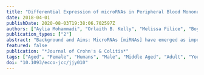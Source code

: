```yaml
---
title: "Differential Expression of microRNAs in Peripheral Blood Mononuclear Cells Identifies Autophagy and TGF-Beta-Related Signatures Aberrantly Expressed in Inflammatory Bowel Disease"
date: 2018-04-01
publishDate: 2020-08-03T19:38:06.702597Z
authors: ["Aylia Mohammadi", "Orlaith B. Kelly", "Melissa Filice", "Boyko Kabakchiev", "Michelle I. Smith", "Mark S. Silverberg"]
publication_types: ["2"]
abstract: "Background and Aims: MicroRNAs [miRNAs] have emerged as important regulators in inflammatory bowel disease [IBD]. This study investigated differential expression of miRNAs across clinical phenotypes in a well-characterized cohort of IBD patients and healthy controls [HCs]. Methods: A cohort of Crohn's disease [CD] and ulcerative colitis [UC] patients and HCs was prospectively accrued. Total RNA was extracted from peripheral blood mononuclear cells for all subjects. miRNA expression was measured using NanoString technologies. The subjects were stratified according to disease activity and location. Statistical significance was assessed per miRNA across outcomes and corrected for multiple testing. miRNA regulation of transcription of important results was confirmed in vitro by a dual luciferase reporter assay and autophagy function was evaluated using immunofluorescence imaging of LC3 puncta in HeLa cells. Results: In total, 120 subjects were enrolled. Seventy-four miRNAs were differentially expressed across CD, UC and HCs. Comparing quiescent CD [CDq] with HCs we found ten miRNAs upregulated in CDq. When comparing colonic CD [CCD] to UC, seven miRNAs were upregulated in CCD. The most differentially expressed miRNA in CCD vs UC was miR-874-3p, and we showed its possible utility as a biomarker of differential diagnosis. We showed miR-874-3p targets ATG16L1 and reduces its expression in vitro. An miR-874-3p mimic dysregulates autophagy by a reduction of LC3 in vitro. Conclusions: We identified unique miRNA signatures expressed in distinct IBD phenotypes. These associations highlight pathways dysregulated by aberrant miRNA expression, revealing possible mechanisms underlying the pathophysiology of IBD, but also suggest a cluster of miRNAs as readily accessible biomarkers to aid in differential diagnosis."
featured: false
publication: "*Journal of Crohn's & Colitis*"
tags: ["Aged", "Female", "Humans", "Male", "Middle Aged", "Adult", "Young Adult", "Case-Control Studies", "Colitis", "Ulcerative", "Crohn Disease", "Colon", "Signal Transduction", "Autophagy", "Severity of Illness Index", "Autophagy-Related Proteins", "Biomarkers", "Transforming Growth Factor beta", "Smad3 Protein", "Prospective Studies", "HeLa Cells", "Diagnosis", "Differential", "Leukocytes", "Mononuclear", "MicroRNAs", "Up-Regulation"]
doi: "10.1093/ecco-jcc/jjy010"
---
```


